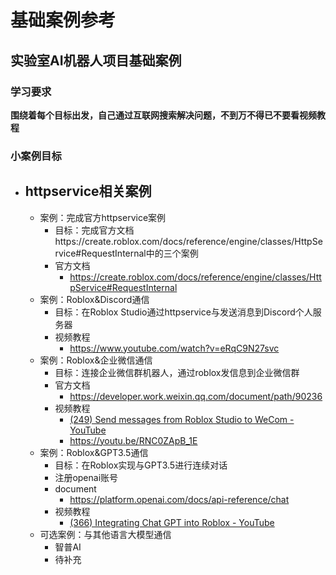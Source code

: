 # 基础案例参考


## 实验室AI机器人项目基础案例

### 学习要求

**围绕着每个目标出发，自己通过互联网搜索解决问题，不到万不得已不要看视频教程**


### 小案例目标
- ## httpservice相关案例
	- 案例：完成官方httpservice案例
		- 目标：完成官方文档https://create.roblox.com/docs/reference/engine/classes/HttpService#RequestInternal中的三个案例
		- 官方文档
			- https://create.roblox.com/docs/reference/engine/classes/HttpService#RequestInternal
	- 案例：Roblox&Discord通信
		- 目标：在Roblox Studio通过httpservice与发送消息到Discord个人服务器
		- 视频教程
			- https://www.youtube.com/watch?v=eRqC9N27svc
	- 案例：Roblox&企业微信通信
		- 目标：连接企业微信群机器人，通过roblox发信息到企业微信群
		- 官方文档
			- https://developer.work.weixin.qq.com/document/path/90236
		- 视频教程
			- [(249) Send messages from Roblox Studio to WeCom - YouTube](https://www.youtube.com/watch?v=RNC0ZApB_1E)
			-  https://youtu.be/RNC0ZApB_1E
	- 案例：Roblox&GPT3.5通信
		- 目标：在Roblox实现与GPT3.5进行连续对话
		- 注册openai账号
		- document
			- https://platform.openai.com/docs/api-reference/chat
		- 视频教程
			- [(366) Integrating Chat GPT into Roblox - YouTube](https://www.youtube.com/watch?v=A4kwviBMLu0&t=147s)
	- 可选案例：与其他语言大模型通信
		- 智普AI
		- 待补充
